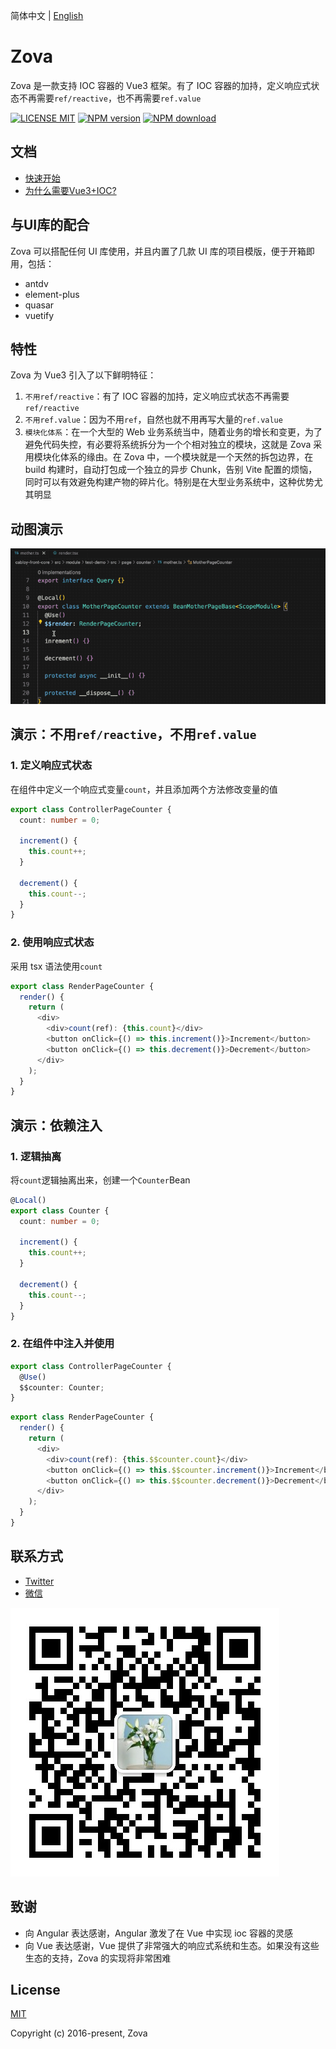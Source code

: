 简体中文 | [English](./README.md)

# Zova

Zova 是一款支持 IOC 容器的 Vue3 框架。有了 IOC 容器的加持，定义响应式状态不再需要`ref/reactive`，也不再需要`ref.value`

[![LICENSE MIT][license-image]][license-url]
[![NPM version][npm-image]][npm-url]
[![NPM download][download-image]][download-url]

[license-image]: https://img.shields.io/badge/license-MIT-blue.svg
[license-url]: https://github.com/cabloy/zova/blob/master/LICENSE
[npm-image]: https://img.shields.io/npm/v/zova.svg?style=flat-square
[npm-url]: https://npmjs.com/package/zova
[download-image]: https://img.shields.io/npm/dm/zova?color=orange&label=npm%20downloads
[download-url]: https://npmjs.com/package/zova

## 文档

- [快速开始](https://zova.js.org/zh/guide/start/introduction.html)
- [为什么需要Vue3+IOC?](https://zova.js.org/zh/guide/start/why.html)

## 与UI库的配合

Zova 可以搭配任何 UI 库使用，并且内置了几款 UI 库的项目模版，便于开箱即用，包括：

- antdv
- element-plus
- quasar
- vuetify

## 特性

Zova 为 Vue3 引入了以下鲜明特征：

1. `不用ref/reactive`：有了 IOC 容器的加持，定义响应式状态不再需要`ref/reactive`
2. `不用ref.value`：因为不用`ref`，自然也就不用再写大量的`ref.value`
3. `模块化体系`：在一个大型的 Web 业务系统当中，随着业务的增长和变更，为了避免代码失控，有必要将系统拆分为一个个相对独立的模块，这就是 Zova 采用模块化体系的缘由。在 Zova 中，一个模块就是一个天然的拆包边界，在 build 构建时，自动打包成一个独立的异步 Chunk，告别 Vite 配置的烦恼，同时可以有效避免构建产物的碎片化。特别是在大型业务系统中，这种优势尤其明显

## 动图演示

![No ref/reactive](./zova-docs/assets/img/state-no-ref-reactive.gif)

## 演示：不用`ref/reactive`，不用`ref.value`

### 1. 定义响应式状态

在组件中定义一个响应式变量`count`，并且添加两个方法修改变量的值

```typescript
export class ControllerPageCounter {
  count: number = 0;

  increment() {
    this.count++;
  }

  decrement() {
    this.count--;
  }
}
```

### 2. 使用响应式状态

采用 tsx 语法使用`count`

```typescript
export class RenderPageCounter {
  render() {
    return (
      <div>
        <div>count(ref): {this.count}</div>
        <button onClick={() => this.increment()}>Increment</button>
        <button onClick={() => this.decrement()}>Decrement</button>
      </div>
    );
  }
}
```

## 演示：依赖注入

### 1. 逻辑抽离

将`count`逻辑抽离出来，创建一个`Counter`Bean

```typescript
@Local()
export class Counter {
  count: number = 0;

  increment() {
    this.count++;
  }

  decrement() {
    this.count--;
  }
}
```

### 2. 在组件中注入并使用

```typescript
export class ControllerPageCounter {
  @Use()
  $$counter: Counter;
}
```

```typescript
export class RenderPageCounter {
  render() {
    return (
      <div>
        <div>count(ref): {this.$$counter.count}</div>
        <button onClick={() => this.$$counter.increment()}>Increment</button>
        <button onClick={() => this.$$counter.decrement()}>Decrement</button>
      </div>
    );
  }
}
```

## 联系方式

- [Twitter](https://twitter.com/zhennann2024)
- [微信](./zova-docs/zh/assets/img/wx-zhennann.jpg)

![微信](./zova-docs/zh/assets/img/wx-zhennann.jpg)

## 致谢

- 向 Angular 表达感谢，Angular 激发了在 Vue 中实现 ioc 容器的灵感
- 向 Vue 表达感谢，Vue 提供了非常强大的响应式系统和生态。如果没有这些生态的支持，Zova 的实现将非常困难

## License

[MIT](./LICENSE)

Copyright (c) 2016-present, Zova
